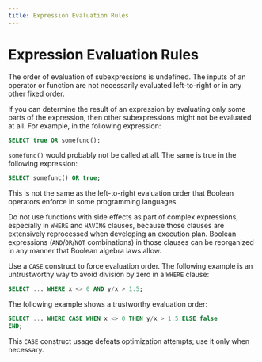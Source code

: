 ```yaml
---
title: Expression Evaluation Rules
---
```


# Expression Evaluation Rules

The order of evaluation of subexpressions is undefined. The inputs of an operator or function are not necessarily evaluated left-to-right or in any other fixed order.

If you can determine the result of an expression by evaluating only some parts of the expression, then other subexpressions might not be evaluated at all. For example, in the following expression:

```sql
SELECT true OR somefunc();
```

`somefunc()` would probably not be called at all. The same is true in the following expression:

```sql
SELECT somefunc() OR true;
```

This is not the same as the left-to-right evaluation order that Boolean operators enforce in some programming languages.

Do not use functions with side effects as part of complex expressions, especially in `WHERE` and `HAVING` clauses, because those clauses are extensively reprocessed when developing an execution plan. Boolean expressions (`AND`/`OR`/`NOT` combinations) in those clauses can be reorganized in any manner that Boolean algebra laws allow.

Use a `CASE` construct to force evaluation order. The following example is an untrustworthy way to avoid division by zero in a `WHERE` clause:

```sql
SELECT ... WHERE x <> 0 AND y/x > 1.5;
```

The following example shows a trustworthy evaluation order:

```sql
SELECT ... WHERE CASE WHEN x <> 0 THEN y/x > 1.5 ELSE false 
END;
```

This `CASE` construct usage defeats optimization attempts; use it only when necessary.
